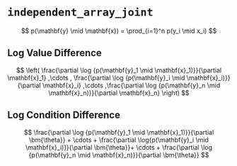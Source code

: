 # `independent_array_joint`

$$
  p(\mathbf{y} \mid \mathbf{x}) = \prod_{i=1}^n p(y_i \mid x_i)
$$

## Log Value Difference

$$
  \left( \frac{\partial \log {p(\mathbf{y}_1 \mid \mathbf{x}_1)}}{\partial \mathbf{x}_1} ,\cdots , \frac{\partial \log {p(\mathbf{y}_i \mid \mathbf{x}_i)}}{\partial \mathbf{x}_i} ,\cdots ,\frac{\partial \log {p(\mathbf{y}_n \mid \mathbf{x}_n)}}{\partial \mathbf{x}_n} \right)
$$

## Log Condition Difference

$$
 \frac{\partial \log {p(\mathbf{y}_1 \mid \mathbf{x}_1)}}{\partial \bm{\theta}}  + \cdots + \frac{\partial \log{p(\mathbf{y}_i \mid \mathbf{x}_i)}}{\partial \bm{\theta}}+ \cdots + \frac{\partial \log {p(\mathbf{y}_n \mid \mathbf{x}_n)}}{\partial \bm{\theta}}
$$
